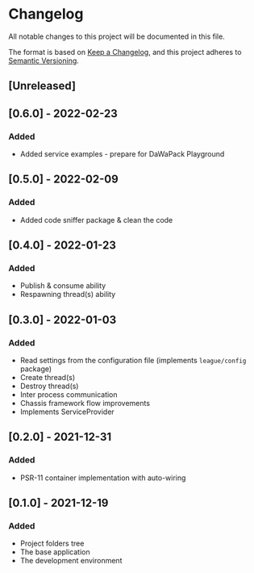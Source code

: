 # Changelog
All notable changes to this project will be documented in this file.

The format is based on [Keep a Changelog](https://keepachangelog.com/en/1.0.0/),
and this project adheres to [Semantic Versioning](https://semver.org/spec/v2.0.0.html).

## [Unreleased]

## [0.6.0] - 2022-02-23

### Added

- Added service examples - prepare for DaWaPack Playground

## [0.5.0] - 2022-02-09

### Added

- Added code sniffer package & clean the code

## [0.4.0] - 2022-01-23

### Added

- Publish & consume ability
- Respawning thread(s) ability

## [0.3.0] - 2022-01-03

### Added

- Read settings from the configuration file (implements `league/config` package)
- Create thread(s)
- Destroy thread(s)
- Inter process communication
- Chassis framework flow improvements
- Implements ServiceProvider

## [0.2.0] - 2021-12-31

### Added

- PSR-11 container implementation with auto-wiring

## [0.1.0] - 2021-12-19

### Added

- Project folders tree
- The base application
- The development environment